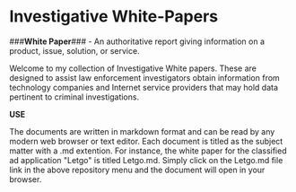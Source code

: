 # Investigative White-Papers  

###**White Paper**### - An authoritative report giving information on a product, issue, solution, or service.      

Welcome to my collection of Investigative White papers.  These are designed to assist law enforcement investigators obtain information from technology companies and Internet service providers that may hold data pertinent to criminal investigations.  

**USE**  

The documents are written in markdown format and can be read by any modern web browser or text editor.  Each document is titled as the subject matter with a .md extention.  For instance, the white paper for the classified ad application "Letgo" is titled Letgo.md.  Simply click on the Letgo.md file link in the above repository menu and the document will open in your browser.  
